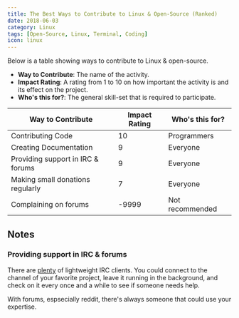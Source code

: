 ```yaml
---
title: The Best Ways to Contribute to Linux & Open-Source (Ranked)
date: 2018-06-03
category: Linux
tags: [Open-Source, Linux, Terminal, Coding]
icon: linux
---
```


Below is a table showing ways to contribute to Linux & open-source.

- **Way to Contribute**: The name of the activity.
- **Impact Rating**: A rating from 1 to 10 on how important the activity is and its effect on the project.
- **Who's this for?**: The general skill-set that is required to participate.

| Way to Contribute                 | Impact Rating |  Who's this for? |
|-----------------------------------|---------------|------------------|
| Contributing Code                 | 10            | Programmers      |
| Creating Documentation            | 9             | Everyone         |
| Providing support in IRC & forums | 9             | Everyone         |
| Making small donations regularly  | 7             | Everyone         |
| Complaining on forums             | -9999         | Not recommended  |

## Notes

### Providing support in IRC & forums

There are [plenty](https://www.slant.co/topics/1323/~irc-clients-for-linux) of lightweight IRC clients. You could connect to the channel of your favorite project, leave it running in the background, and check on it every once and a while to see if someone needs help.

With forums, espsecially reddit, there's always someone that could use your expertise.

